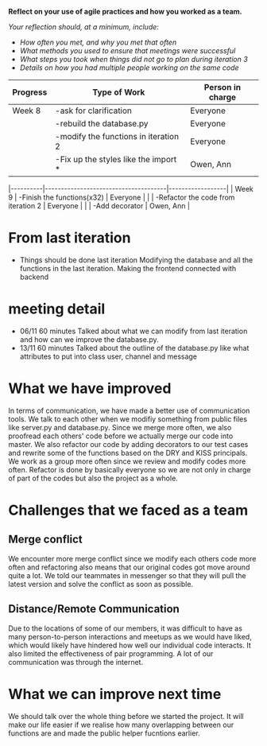 **Reflect on your use of agile practices and how you worked as a team.**

_Your reflection should, at a minimum, include:_
  * _How often you met, and why you met that often_
  * _What methods you used to ensure that meetings were successful_
  * _What steps you took when things did not go to plan during iteration 3_
  * _Details on how you had multiple people working on the same code_

| Progress | Type of Work                         | Person in charge |
|----------|--------------------------------------|------------------|
| Week 8   | -ask for clarification               | Everyone         |
|          | -rebuild the database.py             | Everyone         |
|          | -modify the functions in iteration 2 | Everyone         |
|          | -Fix up the styles like the import * | Owen, Ann        |

|----------|--------------------------------------|------------------|
| Week 9   | -Finish the functions(x32)           | Everyone         |
|          | -Refactor the code from iteration 2  | Everyone         |
|          | -Add decorator                       | Owen, Ann        |

# From last iteration
- Things should be done last iteration
    Modifying the database and all the functions in the last iteration.
    Making the frontend connected with backend

# meeting detail
- 06/11 60 minutes Talked about what we can modify from last iteration and how can we improve the database.py.
- 13/11 60 minutes Talked about the outline of the database.py like what attributes to put into class user, channel and message


# What we have improved
In terms of communication, we have made a better use of communication tools. We talk to each other when we modifiy something from public files like server.py and database.py. Since we merge more often, we also proofread each others' code before we actually merge our code into master. 
We also refactor our code by adding decorators to our test cases and rewrite some of the functions based on the DRY and KISS principals.
We work as a group more often since we review and modify codes more often. Refactor is done by basically everyone so we are not only in charge of part of the codes but also the project as a whole.

# Challenges that we faced as a team
## Merge conflict
We encounter more merge conflict since we modify each others code more often and refactoring also means that our original codes got move around quite a lot. 
We told our teammates in messenger so that they will pull the latest version and solve the conflict as soon as possible.

## Distance/Remote Communication
Due to the locations of some of our members, it was difficult to have as many person-to-person interactions and meetups as we would have liked, which would likely have hindered how well our individual code interacts. It also limited the effectiveness of pair programming. A lot of our communication was through the internet.

# What we can improve next time
We should talk over the whole thing before we started the project. It will make our life easier if we realise how many overlapping between our functions are and made the public helper fucntions earlier. 
